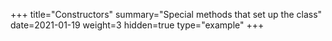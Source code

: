 +++
title="Constructors"
summary="Special methods that set up the class"
date=2021-01-19
weight=3
hidden=true
type="example"
+++


